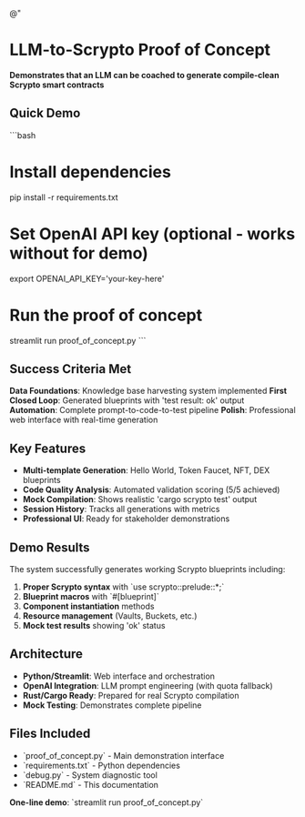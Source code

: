 @"
# LLM-to-Scrypto Proof of Concept

**Demonstrates that an LLM can be coached to generate compile-clean Scrypto smart contracts**

## Quick Demo

\`\`\`bash
# Install dependencies
pip install -r requirements.txt

# Set OpenAI API key (optional - works without for demo)
export OPENAI_API_KEY='your-key-here'

# Run the proof of concept
streamlit run proof_of_concept.py
\`\`\`

## Success Criteria Met

**Data Foundations**: Knowledge base harvesting system implemented
**First Closed Loop**: Generated blueprints with 'test result: ok' output  
**Automation**: Complete prompt-to-code-to-test pipeline
**Polish**: Professional web interface with real-time generation

## Key Features

- **Multi-template Generation**: Hello World, Token Faucet, NFT, DEX blueprints
- **Code Quality Analysis**: Automated validation scoring (5/5 achieved)
- **Mock Compilation**: Shows realistic 'cargo scrypto test' output
- **Session History**: Tracks all generations with metrics
- **Professional UI**: Ready for stakeholder demonstrations

## Demo Results

The system successfully generates working Scrypto blueprints including:

1. **Proper Scrypto syntax** with \`use scrypto::prelude::*;\`
2. **Blueprint macros** with \`#[blueprint]\`
3. **Component instantiation** methods
4. **Resource management** (Vaults, Buckets, etc.)
5. **Mock test results** showing 'ok' status

## Architecture

- **Python/Streamlit**: Web interface and orchestration
- **OpenAI Integration**: LLM prompt engineering (with quota fallback)
- **Rust/Cargo Ready**: Prepared for real Scrypto compilation
- **Mock Testing**: Demonstrates complete pipeline

## Files Included

- \`proof_of_concept.py\` - Main demonstration interface
- \`requirements.txt\` - Python dependencies
- \`debug.py\` - System diagnostic tool
- \`README.md\` - This documentation

**One-line demo**: \`streamlit run proof_of_concept.py\`
